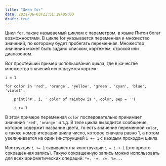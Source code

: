 ```yaml
---
title: "Цикл for"
date: 2021-06-03T21:51:19+05:00
draft: true
---
```


Цикл ```for```, также называемый циклом с параметром, в языке Питон богат возможностями. В цикле for указывается переменная и множество значений, по которому будет пробегать переменная. Множество значений может быть задано списком, кортежем, строкой или диапазоном.

Вот простейший пример использования цикла, где в качестве множества значений используется кортеж: 

```i = 1```

```for color in 'red', 'orange', 'yellow', 'green', 'cyan', 'blue', 'violet':```

```    print('#', i, ' color of rainbow is ', color, sep = '')```

```    i += 1```

В этом примере переменная ```color``` последовательно принимает значения ```'red'```, ```'orange'``` и т.д. В теле цикла выводится сообщение, которое содержит название цвета, то есть значение переменной ```color```, а также номер итерации цикла  число, которое сначала равно 1, а потом увеличивается на один (инструкцией ```i += 1``` с каждым проходом цикла.

Инструкция ```i += 1``` эквивалентна конструкции ```i = i + 1``` (это просто сокращенная запись). Такую сокращенную запись можно использовать для всех арифметических операций: ```*=, -=, /=, %=... ```
